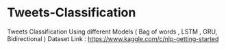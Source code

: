 # Tweets-Classification

Tweets Classification Using different Models ( Bag of words , LSTM , GRU, Bidirectional )
Dataset Link : https://www.kaggle.com/c/nlp-getting-started
